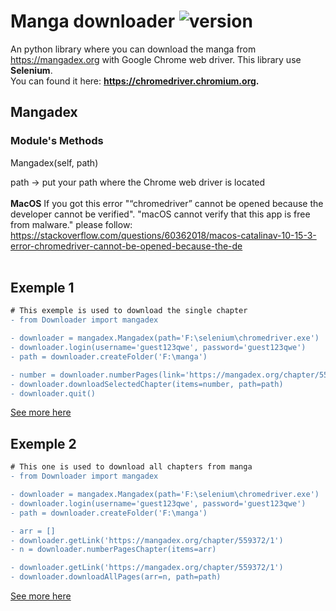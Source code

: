 # Manga downloader ![version](https://img.shields.io/badge/version-1.1.0-blue.svg)

An python library where you can download the manga from https://mangadex.org with Google Chrome web driver. This library use **Selenium**.
<br/>You can found it here: **https://chromedriver.chromium.org.**


## Mangadex

### Module's Methods

Mangadex(self, path) 

path -> put your path where the Chrome web driver is located
<br/><br/>
**MacOS**
If you got this error "“chromedriver” cannot be opened because the developer cannot be verified". "macOS cannot verify that this app is free from malware."
please follow: https://stackoverflow.com/questions/60362018/macos-catalinav-10-15-3-error-chromedriver-cannot-be-opened-because-the-de
<br/><br/>

## Exemple 1
```diff
# This exemple is used to download the single chapter
- from Downloader import mangadex

- downloader = mangadex.Mangadex(path='F:\selenium\chromedriver.exe')
- downloader.login(username='guest123qwe', password='guest123qwe')
- path = downloader.createFolder('F:\manga')

- number = downloader.numberPages(link='https://mangadex.org/chapter/559372/1')
- downloader.downloadSelectedChapter(items=number, path=path)
- downloader.quit()
```
[See more here](https://github.com/rangademetal/MangaDownloader/blob/master/exemple/exemple1.py)
## Exemple 2
```diff
# This one is used to download all chapters from manga
- from Downloader import mangadex

- downloader = mangadex.Mangadex(path='F:\selenium\chromedriver.exe')
- downloader.login(username='guest123qwe', password='guest123qwe')
- path = downloader.createFolder('F:\manga')

- arr = []
- downloader.getLink('https://mangadex.org/chapter/559372/1')
- n = downloader.numberPagesChapter(items=arr)

- downloader.getLink('https://mangadex.org/chapter/559372/1')
- downloader.downloadAllPages(arr=n, path=path)
```
[See more here](https://github.com/rangademetal/MangaDownloader/blob/master/exemple/exemple2.py)
